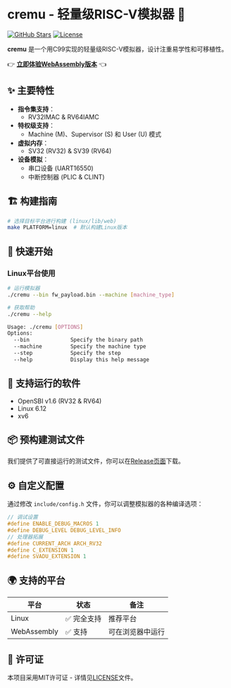 # cremu - 轻量级RISC-V模拟器 🚀

[![GitHub Stars](https://img.shields.io/github/stars/chai-yuan/cremu?style=flat-square)](https://github.com/chai-yuan/cremu)
[![License](https://img.shields.io/badge/license-MIT-blue.svg?style=flat-square)](LICENSE)

**cremu** 是一个用C99实现的轻量级RISC-V模拟器，设计注重易学性和可移植性。

👉 **[立即体验WebAssembly版本](https://chai-yuan.github.io/cremu/)** 👈

## ✨ 主要特性

- **指令集支持**：
  - RV32IMAC & RV64IAMC
- **特权级支持**：
  - Machine (M)、Supervisor (S) 和 User (U) 模式
- **虚拟内存**：
  - SV32 (RV32) & SV39 (RV64)
- **设备模拟**：
  - 串口设备 (UART16550)
  - 中断控制器 (PLIC & CLINT)
  
## 🏗️ 构建指南

```bash
# 选择目标平台进行构建 (linux/lib/web)
make PLATFORM=linux  # 默认构建Linux版本
```

## 🚀 快速开始

### Linux平台使用

```bash
# 运行模拟器
./cremu --bin fw_payload.bin --machine [machine_type]

# 获取帮助
./cremu --help

Usage: ./cremu [OPTIONS]
Options:
  --bin             Specify the binary path
  --machine         Specify the machine type
  --step            Specify the step
  --help            Display this help message
```

## 🐧 支持运行的软件

- OpenSBI v1.6 (RV32 & RV64)
- Linux 6.12
- xv6

## 📦 预构建测试文件

我们提供了可直接运行的测试文件，你可以在[Release页面](https://github.com/yourusername/cremu/releases)下载。

## ⚙️ 自定义配置

通过修改 `include/config.h` 文件，你可以调整模拟器的各种编译选项：

```c
// 调试设置
#define ENABLE_DEBUG_MACROS 1
#define DEBUG_LEVEL DEBUG_LEVEL_INFO
// 处理器拓展
#define CURRENT_ARCH ARCH_RV32
#define C_EXTENSION 1
#define SVADU_EXTENSION 1
```

## 🌍 支持的平台

| 平台 | 状态 | 备注 |
|------|------|------|
| Linux | ✅ 完全支持 | 推荐平台 |
| WebAssembly | ✅ 支持 | 可在浏览器中运行 |

## 📜 许可证

本项目采用MIT许可证 - 详情见[LICENSE](LICENSE)文件。
